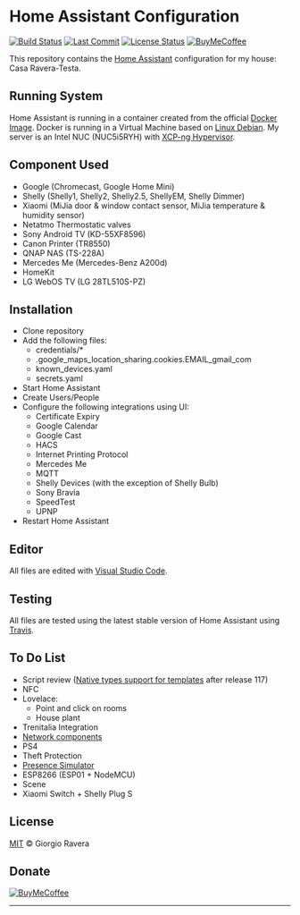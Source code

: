 # Home Assistant Configuration
[![Build Status][build-status-img]][build-status-url]
[![Last Commit][last-commit-img]][last-commit-url]
[![License Status][license-img]][license-url]
[![BuyMeCoffee][buymecoffee-img]][buymecoffee-url]

This repository contains the [Home Assistant](https://www.home-assistant.io/) configuration for my house: Casa Ravera-Testa.

## Running System
Home Assistant is running in a container created from the official [Docker Image](https://hub.docker.com/r/homeassistant/home-assistant).
Docker is running in a Virtual Machine based on [Linux Debian](https://www.debian.org/).
My server is an Intel NUC (NUC5i5RYH) with [XCP-ng Hypervisor](https://xcp-ng.org/).

## Component Used
* Google (Chromecast, Google Home Mini)
* Shelly (Shelly1, Shelly2, Shelly2.5, ShellyEM, Shelly Dimmer)
* Xiaomi (MiJia door & window contact sensor, MiJia temperature & humidity sensor)
* Netatmo Thermostatic valves
* Sony Android TV (KD-55XF8596)
* Canon Printer (TR8550)
* QNAP NAS (TS-228A)
* Mercedes Me (Mercedes-Benz A200d)
* HomeKit
* LG WebOS TV (LG 28TL510S-PZ)

## Installation
* Clone repository
* Add the following files:
  * credentials/*
  * .google_maps_location_sharing.cookies.EMAIL_gmail_com
  * known_devices.yaml
  * secrets.yaml
* Start Home Assistant
* Create Users/People
* Configure the following integrations using UI:
  * Certificate Expiry
  * Google Calendar
  * Google Cast
  * HACS
  * Internet Printing Protocol
  * Mercedes Me
  * MQTT
  * Shelly Devices (with the exception of Shelly Bulb)
  * Sony Bravia
  * SpeedTest
  * UPNP
* Restart Home Assistant

## Editor
All files are edited with [Visual Studio Code](https://code.visualstudio.com/).

## Testing
All files are tested using the latest stable version of Home Assistant using [Travis](https://travis-ci.com/github/xraver/homeassistant).

## To Do List
* Script review ([Native types support for templates](https://www.home-assistant.io/blog/2020/10/28/release-117/#native-types-support-for-templates-beta) after release 117)
* NFC
* Lovelace:
   - Point and click on rooms
   - House plant
* Trenitalia Integration
* [Network components](https://community.home-assistant.io/t/need-help-with-sensor-icon-color-based-on-state/49292)
* PS4
* Theft Protection
* [Presence Simulator](https://indomus.it/progetti/simulare-automaticamente-la-presenza-in-casa-tramite-la-domotica-home-assistant/)
* ESP8266 (ESP01 + NodeMCU)
* Scene
* Xiaomi Switch + Shelly Plug S

## License
[MIT](http://opensource.org/licenses/MIT) © Giorgio Ravera

## Donate
[![BuyMeCoffee][buymecoffee-button]][buymecoffee-url]

---

[build-status-img]: https://api.travis-ci.org/xraver/homeassistant.svg?branch=master
[build-status-url]: https://travis-ci.org/github/xraver/homeassistant
[license-img]: https://img.shields.io/github/license/xraver/homeassistant
[license-url]: LICENSE
[releases-img]: https://img.shields.io/github/v/release/xraver/homeassistant
[releases-url]: https://github.com/xraver/homeassistant/releases
[last-commit-img]: https://img.shields.io/github/last-commit/xraver/homeassistant
[last-commit-url]: https://github.com/xraver/homeassistant/commits/master
[buymecoffee-img]: https://img.shields.io/badge/buy%20me%20a%20coffee-donate-yellow.svg
[buymecoffee-button]: https://www.buymeacoffee.com/assets/img/guidelines/download-assets-sm-2.svg
[buymecoffee-url]: https://www.buymeacoffee.com/raverag
